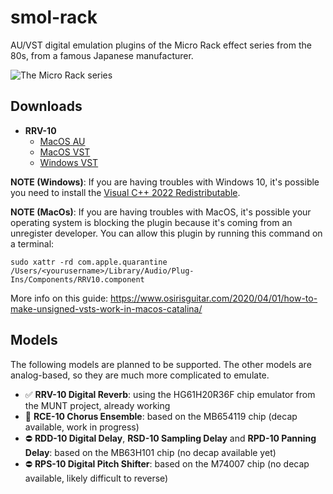 # smol-rack

AU/VST digital emulation plugins of the Micro Rack effect series from the 80s, from a famous Japanese manufacturer.

![The Micro Rack series](https://blogger.googleusercontent.com/img/b/R29vZ2xl/AVvXsEj5ijMQdRnU85cu9DdGSU1TaKpQSMjVFGgnNyqHLtWigSVUK7LscpbC2c08TNqrjSjcwYDu1otnxFwSNfIUJGI9YC5vao4X6ZuOWuZeYDc9zrQ5-HEb7GXZeSz6WaZEzxuau5ww/s640/1.jpg)

## Downloads

- **RRV-10**
  - [MacOS AU](https://github.com/giulioz/smol-rack/releases/download/latest/RRV10.component.macOS.zip)
  - [MacOS VST](https://github.com/giulioz/smol-rack/releases/download/latest/RRV10.vst3.macOS.zip)
  - [Windows VST](https://github.com/giulioz/smol-rack/releases/download/latest/RRV10.vst3)

**NOTE (Windows)**: If you are having troubles with Windows 10, it's possible you need to install the [Visual C++ 2022 Redistributable](https://learn.microsoft.com/en-us/cpp/windows/latest-supported-vc-redist?view=msvc-170#latest-microsoft-visual-c-redistributable-version).

**NOTE (MacOs)**: If you are having troubles with MacOS, it's possible your operating system is blocking the plugin because it's coming from an unregister developer. You can allow this plugin by running this command on a terminal:

```sudo xattr -rd com.apple.quarantine /Users/<yourusername>/Library/Audio/Plug-Ins/Components/RRV10.component```

More info on this guide: https://www.osirisguitar.com/2020/04/01/how-to-make-unsigned-vsts-work-in-macos-catalina/

## Models

The following models are planned to be supported. The other models are analog-based, so they are much more complicated to emulate.

- ✅ **RRV-10 Digital Reverb**: using the HG61H20R36F chip emulator from the MUNT project, already working
- 🚧 **RCE-10 Chorus Ensemble**: based on the MB654119 chip (decap available, work in progress)
- ⛔️ **RDD-10 Digital Delay**, **RSD-10 Sampling Delay** and **RPD-10 Panning Delay**: based on the MB63H101 chip (no decap available yet)
- ⛔️ **RPS-10 Digital Pitch Shifter**: based on the M74007 chip (no decap available, likely difficult to reverse)
